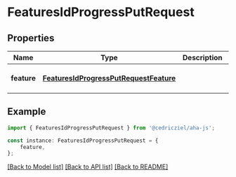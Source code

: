 # FeaturesIdProgressPutRequest


## Properties

Name | Type | Description | Notes
------------ | ------------- | ------------- | -------------
**feature** | [**FeaturesIdProgressPutRequestFeature**](FeaturesIdProgressPutRequestFeature.md) |  | [optional] [default to undefined]

## Example

```typescript
import { FeaturesIdProgressPutRequest } from '@cedricziel/aha-js';

const instance: FeaturesIdProgressPutRequest = {
    feature,
};
```

[[Back to Model list]](../README.md#documentation-for-models) [[Back to API list]](../README.md#documentation-for-api-endpoints) [[Back to README]](../README.md)
